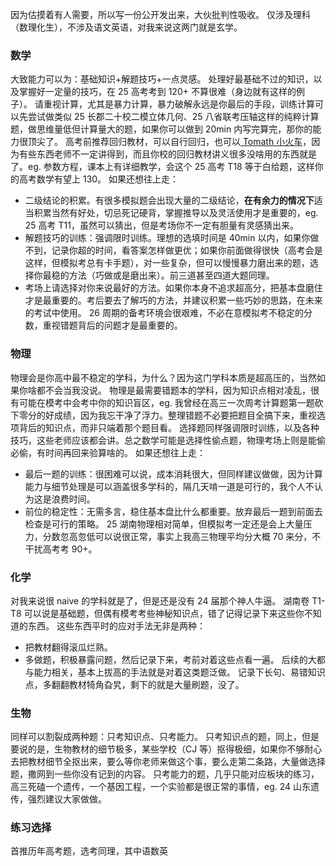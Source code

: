 因为估摸着有人需要，所以写一份公开发出来，大伙批判性吸收。
仅涉及理科（数理化生），不涉及语文英语，对我来说这两门就是玄学。
### 数学
大致能力可以为：基础知识+解题技巧+一点灵感。
处理好最基础不过的知识，以及掌握好一定量的技巧，在 25 高考考到 $120+$ 不算很难（身边就有这样的例子）。
请重视计算，尤其是暴力计算，暴力破解永远是你最后的手段，训练计算可以先尝试做类似 25 长郡二十校二模立体几何、25 八省联考压轴这样的纯粹计算题，做思维量低但计算量大的题，如果你可以做到 20min 内写完算完，那你的能力很顶尖了。
高考前推荐回归教材，可以自行回归，也可以[ Tomath 小火车](https://space.bilibili.com/2918884/lists/4221122?type=season)，因为有些东西老师不一定讲得到，而且你校的回归教材讲义很多没啥用的东西就是了。eg. 参数方程，课本上有详细教学，会这个 25 高考 T18 等于白给题，这样你的高考数学有望上 130。
如果还想往上走：
- 二级结论的积累。有很多模拟题会出现大量的二级结论，**在有余力的情况下**适当积累当然有好处，切忌死记硬背，掌握推导以及灵活使用才是重要的，eg. 25 高考 T11，虽然可以猜出，但是考场你不一定有胆量有灵感猜出来。
- 解题技巧的训练：强调限时训练。理想的选填时间是 40min 以内，如果你做不到，记录你超的时间，看答案怎样做更优；如果你前面做得很快（高考会是这样，但模拟考总有卡手题），对一些复杂，但可以慢慢暴力磨出来的题，选择你最稳的方法（巧做或是磨出来）。前三道甚至四道大题同理。
- 考场上请选择对你来说最好的方法。如果你本身不追求超高分，把基本盘磨住才是最重要的。考后要去了解巧的方法，并建议积累一些巧妙的思路，在未来的考试中使用。
26 周期的备考环境会很艰难，不必在意模拟考不稳定的分数，重视错题背后的问题才是最重要的。
### 物理
物理会是你高中最不稳定的学科，为什么？因为这门学科本质是超高压的，当然如果你啥都不会当我没说。
物理是最需要错题本的学科，因为知识点相对凌乱，很有可能在模考中会考中你的知识盲区，eg. 我曾经在高三一次周考计算题第一题砍下零分的好成绩，因为我忘干净了浮力。整理错题不必要把题目全搞下来，重视选项背后的知识点，而非只端着那个题目看。
选择题同样强调限时训练，以及各种技巧，这些老师应该都会讲。总之数学可能是选择性偷点题，物理考场上则是能偷必偷，有时间再回来验算啥的。
如果还想往上走：
- 最后一题的训练：很困难可以说，成本消耗很大，但同样建议做做，因为计算能力与细节处理是可以涵盖很多学科的，隔几天啃一道是可行的，我个人不认为这是浪费时间。
- 前位的稳定性：无需多言，稳住基本盘比什么都重要。放弃最后一题到前面去检查是可行的策略。
25 湖南物理相对简单，但模拟考一定还是会上大量压力，分数忽高忽低可以说很正常，事实上我高三物理平均分大概 70 来分，不干扰高考考 90+。
### 化学
对我来说很 naive 的学科就是了，但是还是没有 24 届那个神人牛逼。
湖南卷 T1-T8 可以说是基础题，但偶有模考考些神秘知识点，错了记得记录下来这些你不知道的东西。
这些东西平时的应对手法无非是两种：
- 把教材翻得滚瓜烂熟。
- 多做题，积极暴露问题，然后记录下来，考前对着这些点看一遍。
后续的大都与能力相关，基本上拔高的手法就是对着这类题泛做。
记录下长句、易错知识点，多翻翻教材犄角旮旯，剩下的就是大量刷题，没了。
### 生物
同样可以割裂成两种题：只考知识点、只考能力。
只考知识点的题，同上，但是要说的是，生物教材的细节极多，某些学校（CJ 等）抠得极细，如果你不够耐心去把教材细节全抠出来，要么等你老师来做这个事，要么走第二条路，大量做选择题，撒网到一些你没有记到的内容。
只考能力的题，几乎只能对应板块的练习，高三死磕一个遗传，一个基因工程，一个实验都是很正常的事情，eg. 24 山东遗传，强烈建议大家做做。
### 练习选择
首推历年高考题，选考同理，其中语数英
